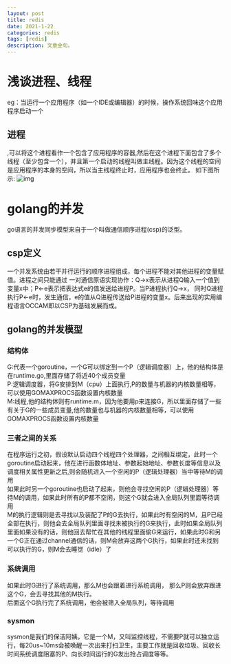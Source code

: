 ```yaml
---
layout: post 
title: redis
date: 2021-1-22 
categories: redis
tags: [redis]
description: 文章金句。
---
```


# 浅谈进程、线程 #
eg：当运行一个应用程序（如一个IDE或编辑器）的时候，操作系统回味这个应用程序启动一个<h2>进程</h2>,可以将这个进程看作一个包含了应用程序的容器,然后在这个进程下面包含了多个线程（至少包含一个），并且第一个启动的线程叫做主线程。因为这个线程的空间是应用程序的本身的空间，所以当主线程终止时，应用程序也会终止。
如下图所示:
![img](https://deathlimbo.github.io/img/gro/1.jpg)

# golang的并发 #
go语言的并发同步模型来自于一个叫做通信顺序进程(csp)的泛型。
## csp定义 ##
一个并发系统由若干并行运行的顺序进程组成，每个进程不能对其他进程的变量赋值。进程之间只能通过 一对通信原语实现协作：Q->x表示从进程Q输入一个值到变量x中；P<-e表示把表达式e的值发送给进程P。当P进程执行Q->x， 同时Q进程执行P<-e时，发生通信，e的值从Q进程传送给P进程的变量x。后来出现的实用编程语言OCCAM即以CSP为基础发展而成。
## golang的并发模型 ##
### 结构体 ###
G:代表一个goroutine，一个G可以绑定到一个P（逻辑调度器）上，他的结构体是在runtime.go,里面存储了将近40个成员变量<br>
P:逻辑调度器，将G安排到M（cpu）上面执行,P的数量与机器的内核数量相等，可以使用GOMAXPROCS函数设置内核数量<br>
M:线程,他的结构体则有runtime.m，因为他要用p来连接G，所以里面存储了一些有关于G的一些成员变量,他的数量也与机器的内核数量相等，可以使用GOMAXPROCS函数设置内核数量<br>
### 三者之间的关系 ###
 在程序运行之初，假设默认启动四个线程四个处理器，之间相互绑定，此时一个goroutine启动起来，他在进行函数体地址、参数起始地址、参数长度等信息以及调度相关属性更新之后,则会随机进入一个空闲的P（逻辑处理器）当中等待M的调用<br>
 如果此时另一个goroutine也启动了起来，则他会寻找空闲的P（逻辑处理器）等待M的调用，如果此时所有的P都不空闲，则这个G就会进入全局队列里面等待调用<br>
 M的执行逻辑则是去寻找以及装配了P的G去执行，如果此时有空闲的M，且P已经全部在执行，则他会去全局队列里面寻找未被执行的G来执行，此时如果全局队列里面如果没有的话，则他回去帮忙在其他的线程里面偷G来运行，如果此时G和另一个G正在通过channel通信的话，则M会放弃这两个G执行，如果此时还未找到可以执行的G，则M会去睡觉（idle）了

### 系统调用 ###
如果此时G进行了系统调用，那么M也会跟着进行系统调用， 那么P则会放弃跟进这个G，会去寻找其他的M执行。<br>
后面这个G执行完了系统调用，他会被筛入全局队列，等待调用

### sysmon ###
sysmon是我们的保洁阿姨，它是一个M，又叫监控线程，不需要P就可以独立运行，每20us~10ms会被唤醒一次出来打扫卫生，主要工作就是回收垃圾、回收长时间系统调度阻塞的P、向长时间运行的G发出抢占调度等等。